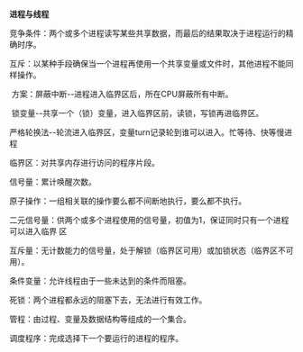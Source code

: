 **进程与线程**

竞争条件：两个或多个进程读写某些共享数据，而最后的结果取决于进程运行的精确时序。

互斥：以某种手段确保当一个进程再使用一个共享变量或文件时，其他进程不能同样操作。

​	方案：屏蔽中断--进程进入临界区后，所在CPU屏蔽所有中断。

​				锁变量--共享一个（锁）变量，进入临界区前，读锁，写锁再进临界区。

​				严格轮换法--轮流进入临界区，变量turn记录轮到谁可以进入。忙等待、快等慢进程

临界区：对共享内存进行访问的程序片段。

信号量：累计唤醒次数。

原子操作：一组相关联的操作要么都不间断地执行，要么都不执行。

二元信号量：供两个或多个进程使用的信号量，初值为1，保证同时只有一个进程可以进入临界						 区

互斥量：无计数能力的信号量，处于解锁（临界区可用）或加锁状态（临界区不可用）。

条件变量：允许线程由于一些未达到的条件而阻塞。

死锁：两个进程都永远的阻塞下去，无法进行有效工作。

管程：由过程、变量及数据结构等组成的一个集合。

调度程序：完成选择下一个要运行的进程的程序。



